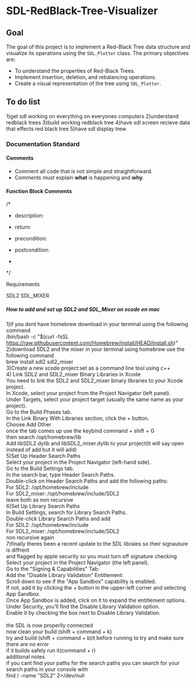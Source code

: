 # SDL-RedBlack-Tree-Visualizer

## Goal
The goal of this project is to implement a Red-Black Tree data structure and visualize its operations using the `SDL_Plotter` class. The primary objectives are:

- To understand the properties of Red-Black Trees.
- Implement insertion, deletion, and rebalancing operations.
- Create a visual representation of the tree using `SDL_Plotter`.

## To do list 
1)get sdl working on everything on everyones computers 
2)understand redblack trees
3)build working redblack tree
4)have sdl screen recieve data that effects red black tree
5)have sdl display trew

### Documentation Standard

#### Comments
- Comment all code that is not simple and straightforward.
- Comments must explain **what** is happening and **why**.

#### Function Block Comments
/*
 * description:
 * return:
 * precondition:
 * postcondition:

 * 
 */

Requirements

SDL2
SDL_MIXER

##### How to add and set up SDL2 and SDL_Mixer on xcode on mac
1)if you dont have homebrew download in your terminal using the following command <br />
/bin/bash -c "$(curl -fsSL https://raw.githubusercontent.com/Homebrew/install/HEAD/install.sh)" <br />
2)download SDL2 and the mixer in your terminal using homebrew use the following command <br />
brew install sdl2 sdl2_mixer  <br />
3)Create a new xcode project:set as a command line tool using c++ <br />
4) Link SDL2 and SDL2_mixer Binary Libraries in Xcode <br />
You need to link the SDL2 and SDL2_mixer binary libraries to your Xcode project. <br />
In Xcode, select your project from the Project Navigator (left panel). <br />
Under Targets, select your project target (usually the same name as your project). <br />
Go to the Build Phases tab. <br />
In the Link Binary With Libraries section, click the + button. <br />
Choose Add Other <br />
once the tab comes up use the keybind command + shift + G <br />
then search /opt/homebrew/lib  <br />
Add libSDL2.dylib and libSDL2_mixer.dylib to your project(it will say open instead of add but it will add) <br />
5)Set Up Header Search Paths <br />
Select your project in the Project Navigator (left-hand side). <br />
Go to the Build Settings tab. <br />
In the search bar, type Header Search Paths. <br />
Double-click on Header Search Paths and add the following paths: <br />
For SDL2: /opt/homebrew/include  <br />
For SDL2_mixer: /opt/homebrew/include/SDL2 <br />
leave both as non recursive <br />
6)Set Up Library Search Paths <br />
In Build Settings, search for Library Search Paths. <br />
Double-click Library Search Paths and add  <br />
For SDL2: /opt/homebrew/include  <br />
For SDL2_mixer: /opt/homebrew/include/SDL2 <br />
non recursive again <br />
7)finally theres been a recent update to the SDL libraies so their signauture is diffrent <br />
and flagged by apple security so you must turn off signature checking  <br />
Select your project in the Project Navigator (the left panel). <br />
Go to the "Signing & Capabilities" Tab: <br />
Add the "Disable Library Validation" Entitlement: <br />
Scroll down to see if the "App Sandbox" capability is enabled.  <br />
If not, add it by clicking the + button in the upper-left corner and selecting App Sandbox. <br />
Once App Sandbox is added, click on it to expand the entitlement options. <br />
Under Security, you’ll find the Disable Library Validation option. <br />
Enable it by checking the box next to Disable Library Validation. <br />
 <br />
the SDL is now properlly connected <br />
now clean your build (shift + command + k) <br />
try and build (shift + command + b)it before running to try and make sure there are no error <br />
if it builds safely run it(command + r) <br />
additional notes  <br />
if you cant find your paths for the search paths you can search for your search paths in your console with  <br />
find / -name "SDL2" 2>/dev/null <br />

